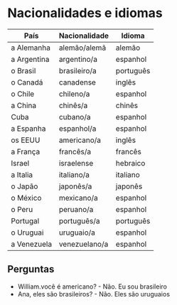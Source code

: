 # Nacionalidades e idiomas

| País | Nacionalidade | Idioma |
| -- | -- | -- |
| a Alemanha  | alemão/alemã  | alemão |
| a Argentina | argentino/a   | espanhol |
| o Brasil    | brasileiro/a  | português |
| o Canadá    | canadense     | inglês |
| o Chile     | chileno/a     | espanhol |
| a China     | chinês/a      | chinês |
| Cuba        | cubano/a      | espanhol |
| a Espanha   | espanhol/a    | espanhol |
| os EEUU     | americano/a   | inglês |
| a França    | francês/a     | francês |
| Israel      | israelense    | hebraico |
| a Italia    | italiano/a    | italiano |
| o Japão     | japonês/a     | japonês |
| o México    | mexicano/a    | espanhol |
| o Peru      | peruano/a     | espanhol |
| Portugal    | português/a   | português |
| o Uruguai   | uruguaio/a    | espanhol |
| a Venezuela | venezuelano/a | espanhol |

## Perguntas

* William.você é americano? - Não. Eu sou brasileiro
* Ana, eles são brasileiros? - Não. Eles são uruguaios
